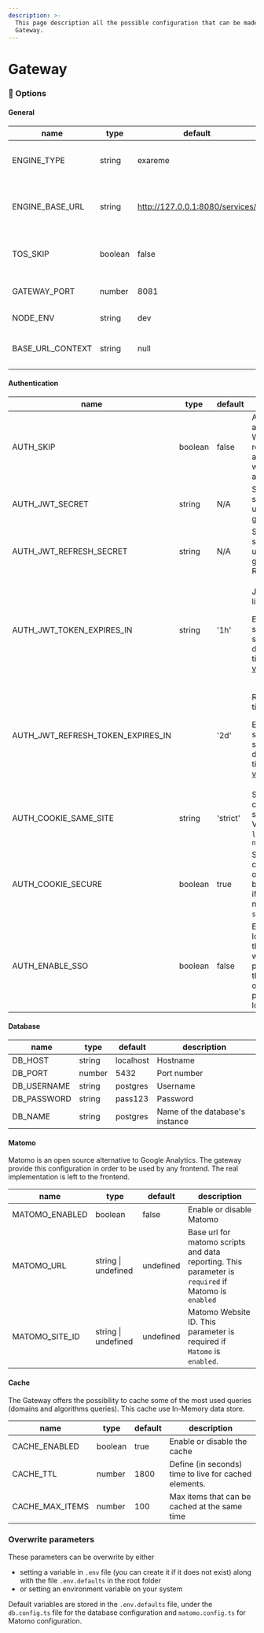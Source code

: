 ```yaml
---
description: >-
  This page description all the possible configuration that can be made in the
  Gateway.
---
```


# Gateway

### :toolbox: Options

#### General

| name               | type    | default                         | description                                                                                 |
| ------------------ | ------- | ------------------------------- | ------------------------------------------------------------------------------------------- |
| ENGINE\_TYPE       | string  | exareme                         | Define the connector that should be used : **`exareme, datashield, csv, local`**.           |
| ENGINE\_BASE\_URL  | string  | http://127.0.0.1:8080/services/ | Specify the endpoint for the data source. The parameter will be provided for the connector. |
| TOS\_SKIP          | boolean | false                           | Allow to skip the `terms of services` (this parameter is provided to the frontend)          |
| GATEWAY\_PORT      | number  | 8081                            | Indicate the port that should be used by the gateway                                        |
| NODE\_ENV          | string  | dev                             | Value can be `prod` or `dev`                                                                |
| BASE\_URL\_CONTEXT | string  | null                            | Define context of the gateway. E.g. `api` if the api is under `http://127.0.0.1/api/`       |

#### Authentication

| name                                   | type    | default  | description                                                                                                                                           |
| -------------------------------------- | ------- | -------- | ----------------------------------------------------------------------------------------------------------------------------------------------------- |
| AUTH\_SKIP                             | boolean | false    | Allow to skip authentication. Warn: all routes will be accessible without authentication.                                                             |
| AUTH\_JWT\_SECRET                      | string  | N/A      | Secret that should be used to generate JWT                                                                                                            |
| AUTH\_JWT\_REFRESH\_SECRET             | string  | N/A      | Secret that should be used to generate Refresh Token                                                                                                  |
| AUTH\_JWT\_TOKEN\_EXPIRES\_IN          | string  | '1h'     | <p>JWT time to live.</p><p>Expressed in seconds or a string describing a time span <a href="https://github.com/vercel/ms">vercel/ms</a></p>           |
| AUTH\_JWT\_REFRESH\_TOKEN\_EXPIRES\_IN |         | '2d'     | <p>Refresh token time to live.</p><p>Expressed in seconds or a string describing a time span <a href="https://github.com/vercel/ms">vercel/ms</a></p> |
| AUTH\_COOKIE\_SAME\_SITE               | string  | 'strict' | Specify the cookie same site option. Value can be `lax`, `strict` or `none`                                                                           |
| AUTH\_COOKIE\_SECURE                   | boolean | true     | Specify the cookie secure option. Should be set to true if same site is not set to `strict`.                                                          |
| AUTH\_ENABLE\_SSO                      | boolean | false    | Enable SSO login process, this variable will be provided to the frontend in order to perform the login.                                               |

#### Database

| name         | type   | default   | description                     |
| ------------ | ------ | --------- | ------------------------------- |
| DB\_HOST     | string | localhost | Hostname                        |
| DB\_PORT     | number | 5432      | Port number                     |
| DB\_USERNAME | string | postgres  | Username                        |
| DB\_PASSWORD | string | pass123   | Password                        |
| DB\_NAME     | string | postgres  | Name of the database's instance |

#### Matomo

Matomo is an open source alternative to Google Analytics. The gateway provide this configuration in order to be used by any frontend. The real implementation is left to the frontend.

| name             | type                | default   | description                                                                                         |
| ---------------- | ------------------- | --------- | --------------------------------------------------------------------------------------------------- |
| MATOMO\_ENABLED  | boolean             | false     | Enable or disable Matomo                                                                            |
| MATOMO\_URL      | string \| undefined | undefined | Base url for matomo scripts and data reporting. This parameter is `required` if Matomo is `enabled` |
| MATOMO\_SITE\_ID | string \| undefined | undefined | Matomo Website ID. This parameter is required if `Matomo` is `enabled`.                             |

#### Cache

The Gateway offers the possibility to cache some of the most used queries (domains and algorithms queries). This cache use In-Memory data store.

| name              | type    | default | description                                            |
| ----------------- | ------- | ------- | ------------------------------------------------------ |
| CACHE\_ENABLED    | boolean | true    | Enable or disable the cache                            |
| CACHE\_TTL        | number  | 1800    | Define (in seconds) time to live for cached elements.  |
| CACHE\_MAX\_ITEMS | number  | 100     | Max items that can be cached at the same time          |

### Overwrite parameters

These parameters can be overwrite by either

* setting a variable in `.env` file (you can create it if it does not exist) along with the file `.env.defaults` in the root folder
* or setting an environment variable on your system

Default variables are stored in the `.env.defaults` file, under the `db.config.ts` file for the database configuration and `matomo.config.ts` for Matomo configuration.

